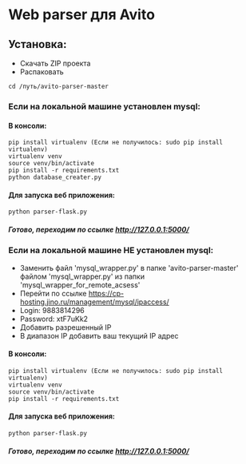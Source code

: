 # Web parser для Avito

## Установка:
- Скачать ZIP проекта
- Распаковать
```
cd /путь/avito-parser-master
```

### Если на локальной машине установлен mysql:
#### В консоли:
```
pip install virtualenv (Если не получилось: sudo pip install virtualenv)
virtualenv venv
source venv/bin/activate
pip install -r requirements.txt
python database_creater.py
```
#### Для запуска веб приложения:
```
python parser-flask.py
```
##### Готово, переходим по ссылке http://127.0.0.1:5000/



### Если на локальной машине НЕ установлен mysql:
- Заменить файл 'mysql_wrapper.py' в папке 'avito-parser-master' файлом 'mysql_wrapper.py' из папки 'mysql_wrapper_for_remote_acsess'
- Перейти по ссылке https://cp-hosting.jino.ru/management/mysql/ipaccess/
- Login: 9883814296    
- Password: xtF7uKk2
- Добавить разрешенный IP
- В диапазон IP добавить ваш текущий IP адрес
#### В консоли:
```
pip install virtualenv (Если не получилось: sudo pip install virtualenv)
virtualenv venv
source venv/bin/activate
pip install -r requirements.txt
```
#### Для запуска веб приложения:
```
python parser-flask.py
```
##### Готово, переходим по ссылке http://127.0.0.1:5000/